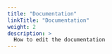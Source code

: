 ```yaml
---
title: "Documentation"
linkTitle: "Documentation"
weight: 2
description: >
  How to edit the documentation
---
```

